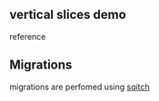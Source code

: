 ## vertical slices demo
reference

## Migrations
migrations are perfomed using [sqitch](https://sqitch.org/docs/manual/sqitchtutorial/) 